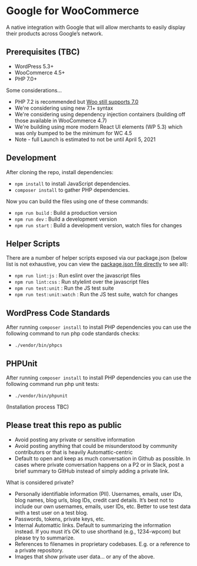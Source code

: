 # Google for WooCommerce

A native integration with Google that will allow merchants to easily display their products across Google’s network.

## Prerequisites (TBC)

 - WordPress 5.3+
 - WooCommerce 4.5+
 - PHP 7.0+

Some considerations...
 - PHP 7.2 is recommended but [Woo still supports 7.0](https://docs.woocommerce.com/document/update-php-wordpress/)
 - We're considering using new 7.1+ syntax
 - We're considering using dependency injection containers (building off those available in WooCommerce 4.7)
 - We're building using more modern React UI elements (WP 5.3) which was only bumped to be the minimum for WC 4.5
 - Note - full Launch is estimated to not be until April 5, 2021

## Development

After cloning the repo, install dependencies:

 - `npm install` to install JavaScript dependencies.
 - `composer install` to gather PHP dependencies.

Now you can build the files using one of these commands:

 - `npm run build` : Build a production version
 - `npm run dev` : Build a development version
 - `npm run start` : Build a development version, watch files for changes

## Helper Scripts

There are a number of helper scripts exposed via our package.json (below list is not exhaustive, you can view the [package.json file directly](https://github.com/woocommerce/google-for-woocommerce/blob/trunk/package.json#L11) to see all):

 - `npm run lint:js` : Run eslint over the javascript files
 - `npm run lint:css` : Run stylelint over the javascript files
 - `npm run test:unit` : Run the JS test suite
 - `npm run test:unit:watch` : Run the JS test suite, watch for changes

## WordPress Code Standards

After running `composer install` to install PHP dependencies you can use the following command to run php code standards checks:

 - `./vendor/bin/phpcs`

## PHPUnit

After running `composer install` to install PHP dependencies you can use the following command run php unit tests:

 - `./vendor/bin/phpunit`

(Installation process TBC)

## Please treat this repo as public

* Avoid posting any private or sensitive information
* Avoid posting anything that could be misunderstood by community contributors or that is heavily Automattic-centric
* Default to open and keep as much conversation in Github as possible. In cases where private conversation happens on a P2 or in Slack, post a brief summary to GitHub instead of simply adding a private link.

What is considered private?

* Personally identifiable information (PII). Usernames, emails, user IDs, blog names, blog urls, blog IDs, credit card details. It’s best not to include our own usernames, emails, user IDs, etc. Better to use test data with a test user on a test blog.
* Passwords, tokens, private keys, etc.
* Internal Automattic links. Default to summarizing the information instead. If you must it’s OK to use shorthand (e.g., 1234-wpcom) but please try to summarize.
* References to filenames in proprietary codebases. E.g. or a reference to a private repository.
* Images that show private user data… or any of the above.
